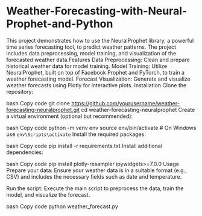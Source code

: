 # Weather-Forecasting-with-Neural-Prophet-and-Python
This project demonstrates how to use the NeuralProphet library, a powerful time series forecasting tool, to predict weather patterns. The project includes data preprocessing, model training, and visualization of the forecasted weather data.Features
Data Preprocessing: Clean and prepare historical weather data for model training.
Model Training: Utilize NeuralProphet, built on top of Facebook Prophet and PyTorch, to train a weather forecasting model.
Forecast Visualization: Generate and visualize weather forecasts using Plotly for interactive plots.
Installation
Clone the repository:

bash
Copy code
git clone https://github.com/yourusername/weather-forecasting-neuralprophet.git
cd weather-forecasting-neuralprophet
Create a virtual environment (optional but recommended):

bash
Copy code
python -m venv env
source env/bin/activate  # On Windows use `env\Scripts\activate`
Install the required packages:

bash
Copy code
pip install -r requirements.txt
Install additional dependencies:

bash
Copy code
pip install plotly-resampler ipywidgets>=7.0.0
Usage
Prepare your data: Ensure your weather data is in a suitable format (e.g., CSV) and includes the necessary fields such as date and temperature.

Run the script: Execute the main script to preprocess the data, train the model, and visualize the forecast.

bash
Copy code
python weather_forecast.py
